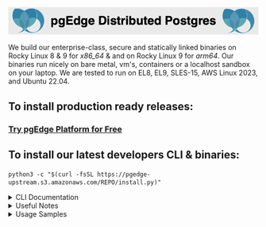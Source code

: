 
![# pgEdge Distributed Postgres](img/pgedge-dp-banner.png)

We build our enterprise-class, secure and statically linked binaries on Rocky Linux 8 & 9 for *x86_64* & and on Rocky Linux 9 for *arm64*.   Our binaries run nicely on bare metal, vm's, containers or a localhost sandbox on your laptop.  We are tested to run on EL8, EL9, SLES-15, AWS Linux 2023, and Ubuntu 22.04.

## To install production ready releases:
### [Try pgEdge Platform for Free](https://www.pgedge.com/get-started/platform)

## To install our latest developers CLI & binaries:

```
python3 -c "$(curl -fsSL https://pgedge-upstream.s3.amazonaws.com/REPO/install.py)"
```

<details>
<summary>CLI Documentation</summary>

- [Spock](https://github.com/pgEdge/cli/blob/REL24_1/cli/SPOCK-README.md) - CLI for Spock Logical and Multi-Master PostgreSQL node configuration
- [Cloud](https://github.com/pgEdge/cli/blob/REL24_1/cli/CLOUD-README.md)
- [Cluster](https://github.com/pgEdge/cli/blob/REL24_1/cli/CLUSTER-README.md)
- [Multicloud](https://github.com/pgEdge/cli/blob/REL24_1/cli/MULTICLOUD-README.md)
- [Ace](https://github.com/pgEdge/cli/blob/REL24_1/cli/ACE-README.md)
- [db](https://github.com/pgEdge/cli/blob/REL24_1/cli/DB-README.md)
- [um](https://github.com/pgEdge/cli/blob/REL24_1/cli/UM-README.md)
- [service](https://github.com/pgEdge/cli/blob/REL24_1/cli/SERVICE-README.md)

</details>

<details>
<summary>Useful Notes</summary>

- Interested in our [CHANGELOG](https://github.com/pgEdge/cli/blob/REL24_1/CHANGELOG.md)

- Install as a non-root user from your `$HOME` directory

- configure [password-less sudo](https://blog.pgedge.org/index.php/2023/04/07/passwordless-sudo/) for easier testing of advanced commands

- set up [password-less ssh to localhost](https://blog.pgedge.org/index.php/2023/06/07/passwordless-ssh-to-localhost-2) for using `cluster localhost-create` commands

- Tested with Python 3.9+ 
  - Python 3.9 on EL8, EL9, SLE-15, & Amazon Linux 2023
  - Python 3.10 on Ubuntu 22.04
  - Python 3.11 on Ubuntu 23.10 (experimental)
  - Python 3.12 on Fedora 39 (experimental)

- Denis' [Linux Cheatsheet](http://lussier.io)

- pgEdge [Community License](https://www.pgedge.com/communitylicense)
</details>


<details>
<summary>Usage Samples</summary>

Sandbox with latest *Postgres 16*, *Spock* & *Snowflake* installed into default *postgres* db<br>
```
./pgedge install pg16 --start : install spock : install snowflake
```

Create db *db1* owned by *denis* installing & configuring *pgedge* core components (*Spock* & *Snowflake*) into *pg16*

```
./pgedge install pgedge -U denis -P secret -d db1 --pg 16
```


Create a cluster *cl1* on localhost with two nodes, then install *northwind sample app* on *cl1* cluster

```
./pgedge cluster localhost-create cl1 2 : cluster app-install cl1 northwind
```

Create cluster *clc* in docker compose with three nodes (**Coming Soon!**)
```
./pgedge cluster container-create clc 3 : cluster app-install clc pgbench
```

Authenticate with pgEdge Cloud credentials, then list your clusters
```
./pgedge cloud login : cloud cluster-list
```

Create virtual machine *n1* on **AWS** in Northen Virginia and virtual machine *n2* on **Equinix Metal** in Dallas
```
./pgedge multicloud node-create aws iad n1 : multicloud node-create eqnx dfw n2
```

Create a multi-cloud cluster *mach1* (**Coming Soon!**)
```
./pgedge multicloud cluster-create mach1 "aws:iad:n1, eqnx:dfw:n2"
```
</details>
